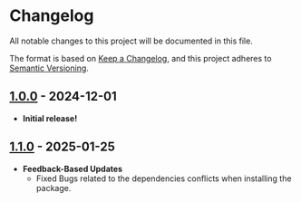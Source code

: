 # Changelog

All notable changes to this project will be documented in this file.

The format is based on [Keep a Changelog](https://keepachangelog.com/en/1.0.0/),
and this project adheres to [Semantic Versioning](https://semver.org/spec/v2.0.0.html).


## [1.0.0] - 2024-12-01

- **Initial release!**

## [1.1.0] - 2025-01-25

- **Feedback-Based Updates**
  - Fixed Bugs related to the dependencies conflicts when installing the package.

[1.0.0]: https://github.com/LekeneCedric/laravel-migration-ai/releases/tag/v1.0.0

[1.1.0]: https://github.com/LekeneCedric/laravel-migration-ai/releases/tag/v1.1.0